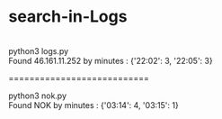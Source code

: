 # search-in-Logs
<br>
 python3 logs.py
<br>
Found 46.161.11.252 by minutes :  {'22:02': 3, '22:05': 3}
<br>

===========================

 python3 nok.py
<br>
Found NOK by minutes :  {'03:14': 4, '03:15': 1}
<br>
